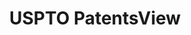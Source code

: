 ---
layout: default
bigquery: https://console.cloud.google.com/bigquery?p=patents-public-data&d=patentsview&page=dataset
citation: Attribution should be given to PatentsView for use, distribution, or derivative
  works.
code: https://github.com/CSSIP-AIR/PatentsView-Code-Snippets/
contributors: USPTO
cost: None
description: 'PatentsView includes US patent data including raw data (summaries, applications,
  pregrant applications), disambugations of inventors and assignees, and inventor
  gender estimates.  Also foreign priority data, # of figures and sheets, and government
  interest statements.'
documentation: https://patentsview.org/query/builder-faqs
last_edit: 04/06/2022, 20:30:28
location: https://patentsview.org/
maintained_by: USPTO
record_creation_timestamp: 12/2/2020 17:20:46
schema_fields:
- term_extension
- city
- disamb_inventor_id_20200630
- num_claims
- date
- num_figures
- organization
- inventor_id
- role
- field_title
- section_id
- latlong
- dependent
- subgroup_id
- county
- disamb_assignee_id_20181127
- disamb_inventor_id_20200331
- name_first
- male_flag
- subgroup
- latin_name
- latitude
- id
- f102_date
- name_last
- variety
- applicant_type
- num
- filename
- title
- term_disclaimer
- fname
- subclass_id
- series_code
- disamb_inventor_id_20171003
- disamb_inventor_id_20190820
- symbol_position
- disclaimer_date
- text
- contract_award_number
- disamb_inventor_id_20200929
- disamb_inventor_id_20190312
- disamb_inventor_id_20181127
- category_id
- kind
- group
- rawinventor_id
- disamb_inventor_id_20191008
- publication_number
- disamb_assignee_id_20191231
- type
- rel_id
- ipc_version_indicator
- classification_level
- disamb_assignee_id_20200929
- disamb_assignee_id_20190820
- _102_date
- num_sheets
- location_id
- citation_id
- disamb_inventor_id_20170307
- rawassignee_id
- subclass
- level_two
- disamb_inventor_id_20201229
- disamb_assignee_id_20200331
- main_group
- county_fips
- subcategory_id
- mainclass_id
- deceased
- rule_47
- disamb_assignee_id_20200630
- subsection_id
- attribution_status
- disamb_assignee_id_20190312
- action_date
- doctype
- disamb_inventor_id_20170808
- classification_data_source
- disamb_inventor_id_20191231
- level_three
- withdrawn
- country
- group_id
- reldocno
- category
- sector_title
- state_fips
- disamb_inventor_id_20171226
- assignee_id
- sequence
- designation
- section
- ipc_class
- level_one
- state
- application_id
- field_id
- length
- classification_value
- disamb_inventor_id_20180528
- _371_date
- f371_date
- name
- gi_statement
- uuid
- lapse_of_patent
- classification_status
- patent_id
- longitude
- status
- organization_id
- abstract
- number
- term_grant
- country_transformed
- male
- disamb_assignee_id_20191008
- doc_type
- exemplary
- lname
- rawlocation_id
- lawyer_id
- relkind
shortname: patentsview
tags:
- disambiguation
- United States
- gender
terms_of_use: Creative Commons Attribution 4.0 International License.
timeframe: 1963-1999
title: USPTO PatentsView
uuid: cf1780b1-e265-4e49-8d1d-83b9cfe0fd9a
---